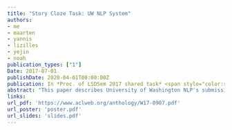 ```yaml
---
title: "Story Cloze Task: UW NLP System"
authors:
- me
- maarten
- yannis
- lizilles
- yejin
- noah
publication_types: ["1"]
Date: 2017-07-01
publishDate: 2020-04-01T00:00:00Z
publication: In *Proc. of LSDSem 2017 shared task* <span style="color:red">Best performing system</span>
abstract: "This paper describes University of Washington NLP's submission for the Linking Models of Lexical, Sentential and Discourse-level Semantics (LSDSem 2017) shared task&mdash;the Story Cloze Task. Our system is a linear classifier with a variety of features, including both the scores of a neural language model and style features. We report 75.2% accuracy on the task. A further discussion of our results can be found in Schwartz et al. (2017)."
links:
url_pdf: 'https://www.aclweb.org/anthology/W17-0907.pdf'
url_poster: 'poster.pdf'
url_slides: 'slides.pdf'
---
```

